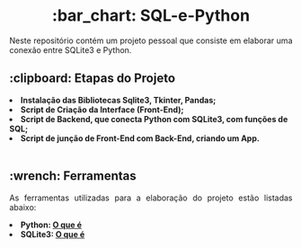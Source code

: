 <h1 align="center"> :bar_chart: SQL-e-Python </h1>

<p align="justify">
  Neste repositório contém um projeto pessoal que consiste em elaborar uma conexão entre SQLite3 e Python.
<br>

<h2 align="left"> :clipboard: Etapas do Projeto </h2>

<li> <b> Instalação das Bibliotecas Sqlite3, Tkinter, Pandas; </b> </li>
<li> <b> Script de Criação da Interface (Front-End); </b> </li>
<li> <b> Script de Backend, que conecta Python com SQLite3, com funções de SQL; </b> </li>
<li> <b> Script de junção de Front-End com Back-End, criando um App. </b> </li>
<br>

<h2 align="left"> :wrench: Ferramentas </h2>

<p align="justify"> 
As ferramentas utilizadas para a elaboração do projeto estão listadas abaixo:
  <li> <b> Python: <a href= https://aws.amazon.com/pt/what-is/python/> O que é </a> </b></li>
  <li> <b> SQLite3:  <a href=https://www.sqlite.org/> O que é </a> </b> </li>

  
  
</p>

